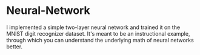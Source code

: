 # Neural-Network
I implemented a simple two-layer neural network and trained it on the MNIST digit recognizer dataset. It's meant to be an instructional example, through which you can understand the underlying math of neural networks better.
